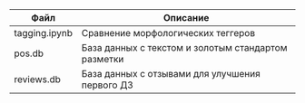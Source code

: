 | Файл           | Описание                                            |
|----------------|-----------------------------------------------------|
| tagging.ipynb  | Сравнение морфологических теггеров                  |
| pos.db         | База данных с текстом и золотым стандартом разметки |
| reviews.db     | База данных с отзывами для улучшения первого ДЗ     |
